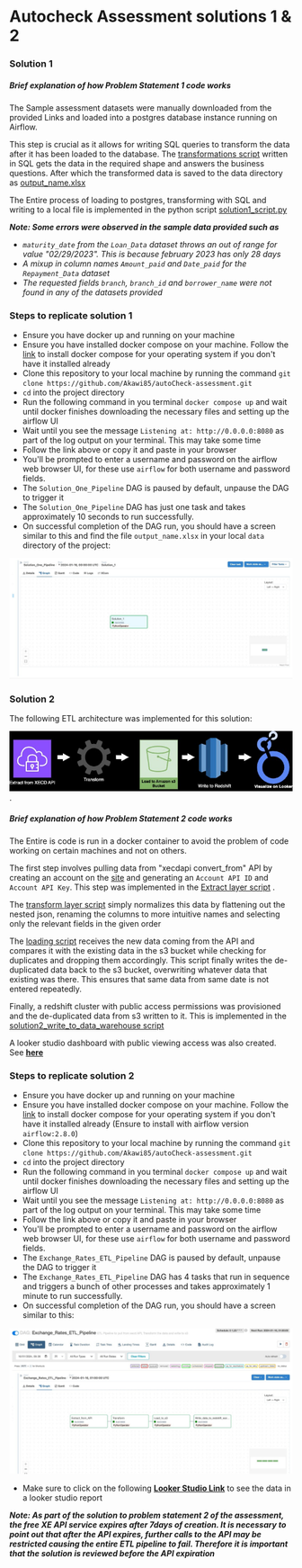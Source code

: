 # Autocheck Assessment solutions 1 & 2

### Solution 1

##### Brief explanation of how Problem Statement 1 code works
The Sample assessment datasets were manually downloaded from the provided Links and loaded into a postgres database instance running on Airflow.  

This step is crucial as it allows for writing SQL queries to transform the data after it has been loaded to the database. The [transformations script](sql_scripts/query.sql) written in SQL gets the data in the required shape and answers the business questions. After which the transformed data is saved to the data directory as [output_name.xlsx](data/output_name.xlsx)

The Entire process of loading to postgres, transforming with SQL and writing to a local file is implemented in the python script [solution1_script.py](dags/scripts/solution1_script.py)

***Note: Some errors were observed in the sample data provided such as***
- *`maturity_date` from the `Loan_Data` dataset throws an out of range for value "02/29/2023". This is because february 2023 has only 28 days*
- *A mixup in column names `Amount_paid` and `Date_paid` for the `Repayment_Data` dataset*
- *The requested fields `branch`, `branch_id` and `borrower_name` were not found in any of the datasets provided*

### Steps to replicate solution 1
- Ensure you have docker up and running on your machine 
- Ensure you have installed docker compose on your machine. Follow the [link](https://docs.docker.com/compose/install/) to install docker compose for your operating system if you don't have it installed already  
- Clone this repository to your local machine by running the command `git clone https://github.com/Akawi85/autoCheck-assessment.git`
- `cd` into the project directory
- Run the following command in you terminal `docker compose up` and wait until docker finishes downloading the necessary files and setting up the airflow UI 
- Wait until you see the message `Listening at: http://0.0.0.0:8080` as part of the log output on your terminal. This may take some time  
- Follow the link above or copy it and paste in your browser  
- You'll be prompted to enter a username and password on the airflow web browser UI, for these use `airflow` for both username and password fields.  
- The `Solution_One_Pipeline` DAG is paused by default, unpause the DAG to trigger it  
- The `Solution_One_Pipeline` DAG has just one task and takes approximately 10 seconds to run successfully.  
- On successful completion of the DAG run, you should have a screen similar to this and find the file `output_name.xlsx` in your local `data` directory of the project:

![This](Solution1_DAG_success_image.jpeg)

### Solution 2

The following ETL architecture was implemented for this solution:

![ETL Diagram](XE_Daily_USD_Exchange_Rates_Architecture_2.jpeg) . 

##### Brief explanation of how Problem Statement 2 code works
The Entire is code is run in a docker container to avoid the problem of code working on certain machines and not on others.  

The first step involves pulling data from "xecdapi convert_from" API by creating an account on the [site](https://currencydata.xe.com/account/dashboard) and generating an `Account API ID` and `Account API Key`. This step was implemented in the [Extract layer script](dags/scripts/solution2_extract.py) .  

The [transform layer script](dags/scripts/solution2_transform.py) simply normalizes this data by flattening out the nested json, renaming the columns to more intuitive names and selecting only the relevant fields in the given order   

The [loading script](dags/scripts/solution2_load.py) receives the new data coming from the API and compares it with the existing data in the s3 bucket while checking for duplicates and dropping them accordingly. This script finally writes the de-duplicated data back to the s3 bucket, overwriting whatever data that existing was there. This ensures that same data from same date is not entered repeatedly. 

Finally, a redshift cluster with public access permissions was provisioned and the de-duplicated data from s3 written to it. This is implemented in the [solution2_write_to_data_warehouse script](dags/scripts/solution2_write_to_data_warehouse.py)

A looker studio dashboard with public viewing access was also created. See **[here](https://lookerstudio.google.com/reporting/7ee2e4f2-2b33-4f7d-9425-bf0dda635370)**

### Steps to replicate solution 2
- Ensure you have docker up and running on your machine 
- Ensure you have installed docker compose on your machine. Follow the [link](https://docs.docker.com/compose/install/) to install docker compose for your operating system if you don't have it installed already (Ensure to install with airflow version `airflow:2.8.0`)  
- Clone this repository to your local machine by running the command `git clone https://github.com/Akawi85/autoCheck-assessment.git`
- `cd` into the project directory
- Run the following command in you terminal `docker compose up` and wait until docker finishes downloading the necessary files and setting up the airflow UI 
- Wait until you see the message `Listening at: http://0.0.0.0:8080` as part of the log output on your terminal. This may take some time  
- Follow the link above or copy it and paste in your browser  
- You'll be prompted to enter a username and password on the airflow web browser UI, for these use `airflow` for both username and password fields.  
- The `Exchange_Rates_ETL_Pipeline` DAG is paused by default, unpause the DAG to trigger it  
- The `Exchange_Rates_ETL_Pipeline` DAG has 4 tasks that run in sequence and triggers a bunch of other processes and takes approximately 1 minute to run successfully.  
- On successful completion of the DAG run, you should have a screen similar to  this:

![this](Solution2_DAG_success_image.jpeg)
- Make sure to click on the following **[Looker Studio Link](https://lookerstudio.google.com/reporting/7ee2e4f2-2b33-4f7d-9425-bf0dda635370)** to see the data in a looker studio report

***Note: As part of the solution to problem statement 2 of the assessment, the free XE API service expires after 7days of creation. It is necessary to point out that after the API expires, further calls to the API may be restricted causing the entire ETL pipeline to fail. Therefore it is important that the solution is reviewed before the API expiration***